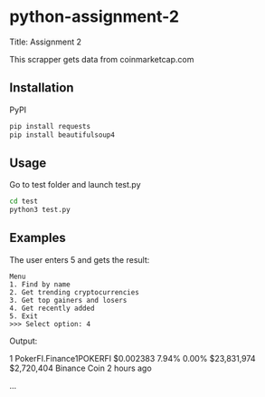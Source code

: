 # python-assignment-2

Title: Assignment 2

This scrapper gets data from coinmarketcap.com

## Installation

PyPI
```bash
pip install requests
pip install beautifulsoup4
```

## Usage

Go to test folder and launch test.py
```bash
cd test
python3 test.py
```

## Examples

The user enters 5 and gets the result:

```
Menu
1. Find by name
2. Get trending cryptocurrencies
3. Get top gainers and losers
4. Get recently added
5. Exit
>>> Select option: 4

```
Output:

1
PokerFI.Finance1POKERFI
$0.002383
7.94%
0.00%
$23,831,974
$2,720,404
Binance Coin
2 hours ago

...
